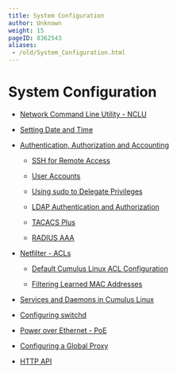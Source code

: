 ```yaml
---
title: System Configuration
author: Unknown
weight: 15
pageID: 8362543
aliases:
 - /old/System_Configuration.html
---
```

# System Configuration

  - [Network Command Line Utility -
    NCLU](/old/Network_Command_Line_Utility_-_NCLU.html)

  - [Setting Date and Time](/old/Setting_Date_and_Time.html)

  - [Authentication, Authorization and
    Accounting](/old/Authentication,_Authorization_and_Accounting.html)
    
      - [SSH for Remote Access](/old/SSH_for_Remote_Access.html)
    
      - [User Accounts](/old/User_Accounts.html)
    
      - [Using sudo to Delegate
        Privileges](/old/Using_sudo_to_Delegate_Privileges.html)
    
      - [LDAP Authentication and
        Authorization](/old/LDAP_Authentication_and_Authorization.html)
    
      - [TACACS Plus](/old/TACACS_Plus.html)
    
      - [RADIUS AAA](/old/RADIUS_AAA.html)

  - [Netfilter - ACLs](/old/Netfilter_-_ACLs.html)
    
      - [Default Cumulus Linux ACL
        Configuration](/old/Default_Cumulus_Linux_ACL_Configuration.html)
    
      - [Filtering Learned MAC
        Addresses](/old/Filtering_Learned_MAC_Addresses.html)

  - [Services and Daemons in Cumulus
    Linux](/old/Services_and_Daemons_in_Cumulus_Linux.html)

  - [Configuring switchd](/old/Configuring_switchd.html)

  - [Power over Ethernet - PoE](/old/Power_over_Ethernet_-_PoE.html)

  - [Configuring a Global Proxy](/old/Configuring_a_Global_Proxy.html)

  - [HTTP API](/old/HTTP_API.html)
